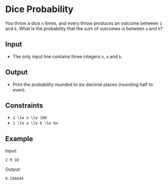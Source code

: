 # Dice Probability 

You throw a dice ```n``` times, and every throw produces an outcome between ```1``` and ```6```. What is the probability that the sum of outcomes is between ```a``` and ```b```?
## Input
- The only input line contains three integers ```n```, ```a``` and ```b```.
## Output
- Print the probability rounded to six decimal places (rounding half to even).
## Constraints

- ```1 \le n \le 100```
- ```1 \le a \le b \le 6n```

## Example
Input:
```
2 9 10
```

Output:
```
0.194444
```
